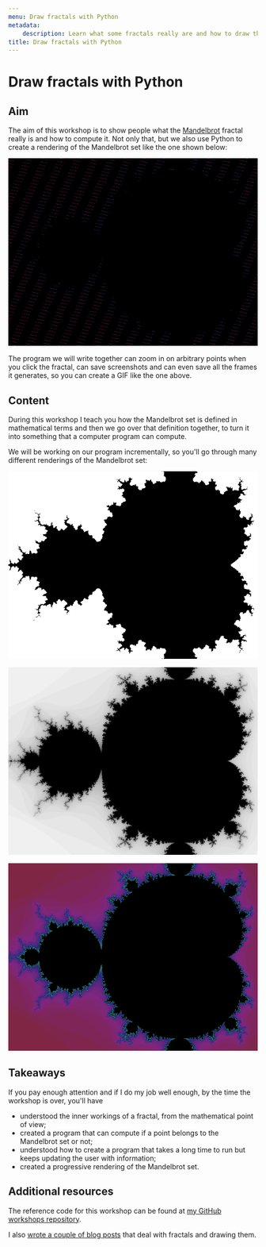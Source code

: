 ```yaml
---
menu: Draw fractals with Python
metadata:
    description: Learn what some fractals really are and how to draw them with Python.
title: Draw fractals with Python
---
```


# Draw fractals with Python

## Aim

The aim of this workshop is to show people what the [Mandelbrot]
fractal really is and how to compute it.
Not only that, but we also use Python to create a rendering of the Mandelbrot
set like the one shown below:

![Rendering of the Mandelbrot set.](example.gif)

The program we will write together can zoom in on arbitrary points when
you click the fractal, can save screenshots and can even save all the frames it
generates, so you can create a GIF like the one above.

## Content

During this workshop I teach you how the Mandelbrot set is defined in
mathematical terms and then we go over that definition together, to turn it into
something that a computer program can compute.

We will be working on our program incrementally, so you'll go through many
different renderings of the Mandelbrot set:

![A black and white, low resolution image of a fractal.](bw_15iters.png)

![A gray scale, medium resolution image of a fractal.](gray_50iters.png)

![A gray scale, medium resolution image of a fractal.](colour_50iters.png)

## Takeaways

If you pay enough attention and if I do my job well enough, by the time the
workshop is over, you'll have

 - understood the inner workings of a fractal, from the mathematical point
   of view;
 - created a program that can compute if a point belongs to the Mandelbrot
   set or not;
 - understood how to create a program that takes a long time to run but
   keeps updating the user with information;
 - created a progressive rendering of the Mandelbrot set.

## Additional resources

The reference code for this workshop can be found at [my GitHub workshops
repository][workshops-gh].

I also [wrote a couple of blog posts][fractals-blog] that deal with fractals and
drawing them.

[workshops-gh]: https://github.com/RojerGS/workshops
[Mandelbrot]: /blog/fractals-and-mandelbrot-set
[fractals-blog]: /blog/tag:fractals
